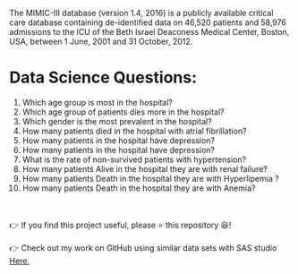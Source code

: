 The MIMIC-III database (version 1.4, 2016) is a publicly available critical care database containing de-identified data on 46,520 patients and 58,976 admissions to the ICU of the Beth Israel Deaconess Medical Center, Boston, USA, between 1 June, 2001 and 31 October, 2012.

#  Data Science Questions:

1. Which age group is most in the hospital?
2. Which age group of patients dies more in the hospital?
3. Which gender is the most prevalent in the hospital?
4. How many patients died in the hospital with atrial fibrillation?
5. How many patients in the hospital have depression?
6. How many patients in the hospital have depression?
7. What is the rate of non-survived patients with hypertension?
8. How many patients Alive in the hospital they are with renal failure?
9. How many patients Death in the hospital they are with Hyperlipemia ?
10. How many patients Death in the hospital they are with Anemia?


</br></br>
👉 If you find this project useful, please ⭐ this repository 😆!</br></br>
👉 Check out my work on GitHub using similar data sets with SAS studio <a href="https://github.com/sinoyon?tab=repositories">Here. </a>




